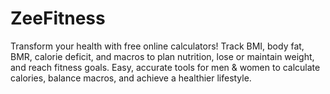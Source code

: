 # ZeeFitness
Transform your health with free online calculators! Track BMI, body fat, BMR, calorie deficit, and macros to plan nutrition, lose or maintain weight, and reach fitness goals. Easy, accurate tools for men &amp; women to calculate calories, balance macros, and achieve a healthier lifestyle.
